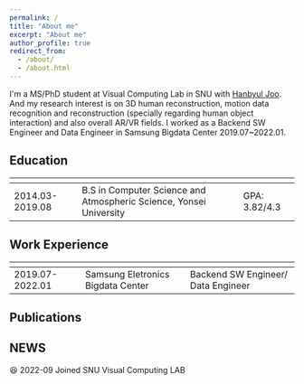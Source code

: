```yaml
---
permalink: /
title: "About me"
excerpt: "About me"
author_profile: true
redirect_from: 
  - /about/
  - /about.html
---
```




I'm a MS/PhD student at Visual Computing Lab in SNU with [Hanbyul Joo](https://jhugestar.github.io/). And my research interest is on 3D human reconstruction, motion data recognition and reconstruction (specially regarding human object interaction) and also overall AR/VR fields. I worked as a Backend SW Engineer and Data Engineer in Samsung Bigdata Center 2019.07~2022.01. 

Education
---

|<!-- -->|<!-- -->|<!-- -->|
|-----|-----|-----|
|2014.03-2019.08|B.S in Computer Science and Atmospheric Science, Yonsei University|GPA: 3.82/4.3|


Work Experience
---

|<!-- -->|<!-- -->|<!-- -->|
|-----|-----|-----|
|2019.07-2022.01|Samsung Eletronics Bigdata Center|Backend SW Engineer/ Data Engineer|


Publications
---


NEWS
---
 :satisfied: 2022-09 Joined SNU Visual Computing LAB


